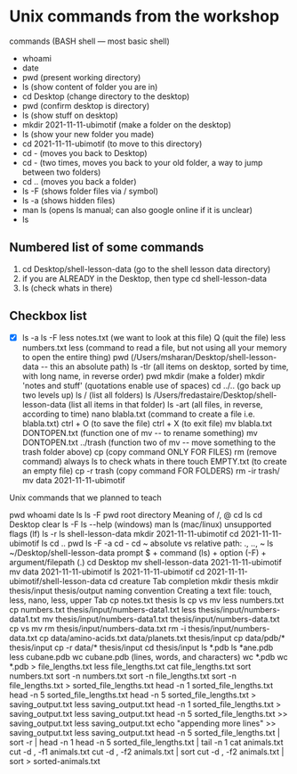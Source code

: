 # Unix commands from the workshop

commands (BASH shell — most basic shell)

* whoami
* date
* pwd (present working directory)
* ls (show content of folder you are in)
* cd Desktop (change directory to the desktop)
* pwd (confirm desktop is directory)
* ls (show stuff on desktop)
* mkdir 2021-11-11-ubimotif (make a folder on the desktop)
* ls (show your new folder you made)
* cd 2021-11-11-ubimotif (to move to this directory)
* cd - (moves you back to Desktop)
* cd - (two times, moves you back to your old folder, a way to jump between two folders)
* cd .. (moves you back a folder)
* ls -F (shows folder files via / symbol)
* ls -a (shows hidden files)
* man ls (opens ls manual; can also google online if it is unclear)
* ls

## Numbered list of some commands
1. cd Desktop/shell-lesson-data (go to the shell lesson data directory)
2. if you are ALREADY in the Desktop, then type cd shell-lesson-data
3. ls (check whats in there)

## Checkbox list
* [x] ls -a
ls -F
less notes.txt (we want to look at this file)
Q (quit the file)
less numbers.txt
less (command to read a file, but not using all your memory to open the entire thing)
pwd (/Users/msharan/Desktop/shell-lesson-data -- this an absolute path)
ls -tlr (all items on desktop, sorted by time, with long name, in reverse order)
pwd
mkdir (make a folder)
mkdir 'notes and stuff' (quotations enable use of spaces)
cd ../.. (go back up two levels up)
ls / (list all folders)
ls /Users/fredastaire/Desktop/shell-lesson-data (list all items in that folder)
ls -art (all files, in reverse, according to time)
nano blabla.txt (command to create a file i.e. blabla.txt)
ctrl + O (to save the file)
ctrl + X (to exit file)
mv blabla.txt DONTOPEN.txt (function one of mv -- to rename something)
mv DONTOPEN.txt ../trash (function two of mv -- move something to the trash folder above)
cp (copy command ONLY FOR FILES)
rm (remove command)
always ls to check whats in there
touch EMPTY.txt (to create an empty file)
cp -r trash (copy command FOR FOLDERS)
rm -ir trash/
mv data 2021-11-11-ubimotif

Unix commands that we planned to teach

pwd
whoami
date
ls
ls -F
pwd
root directory
Meaning of /, @
cd
ls
cd Desktop
clear
ls -F
ls --help (windows)
man ls (mac/linux)
unsupported flags (lf)
ls -r
ls shell-lesson-data
mkdir 2021-11-11-ubimotif
cd 2021-11-11-ubimotif
ls
cd ..
pwd
ls -F -a
cd -
cd ~
absolute vs relative path: ., .., ~
ls ~/Desktop/shell-lesson-data
prompt $ + command (ls) + option (-F) + argument/filepath (.)
cd Desktop
mv shell-lesson-data 2021-11-11-ubimotif
mv data 2021-11-11-ubimotif
ls 2021-11-11-ubimotif
cd 2021-11-11-ubimotif/shell-lesson-data
cd creature
Tab completion
mkdir thesis
mkdir thesis/input thesis/output
naming convention
Creating a text file: touch, less, nano, less, upper Tab
cp notes.txt thesis
ls
cp vs mv
less numbers.txt
cp numbers.txt thesis/input/numbers-data1.txt
less thesis/input/numbers-data1.txt
mv thesis/input/numbers-data1.txt thesis/input/numbers-data.txt
cp vs mv
rm thesis/input/numbers-data.txt
rm -i thesis/input/numbers-data.txt
cp data/amino-acids.txt data/planets.txt thesis/input
cp data/pdb/* thesis/input
cp -r data/* thesis/input
cd thesis/input
ls *.pdb
ls *ane.pdb
less cubane.pdb
wc cubane.pdb (lines, words, and characters)
wc *.pdb
wc *.pdb > file_lengths.txt
less file_lengths.txt
cat file_lengths.txt
sort numbers.txt
sort -n numbers.txt
sort -n file_lengths.txt
sort -n file_lengths.txt > sorted_file_lengths.txt
head -n 1 sorted_file_lengths.txt
head -n 5 sorted_file_lengths.txt
head -n 5 sorted_file_lengths.txt > saving_output.txt
less saving_output.txt
head -n 1 sorted_file_lengths.txt > saving_output.txt
less saving_output.txt
head -n 5 sorted_file_lengths.txt >> saving_output.txt
less saving_output.txt
echo "appending more lines"  >> saving_output.txt
less saving_output.txt
head -n 5 sorted_file_lengths.txt | sort -r | head -n 1
head -n 5 sorted_file_lengths.txt | tail -n 1
cat animals.txt
cut -d , -f1 animals.txt
cut -d , -f2 animals.txt | sort
cut -d , -f2 animals.txt | sort > sorted-animals.txt
